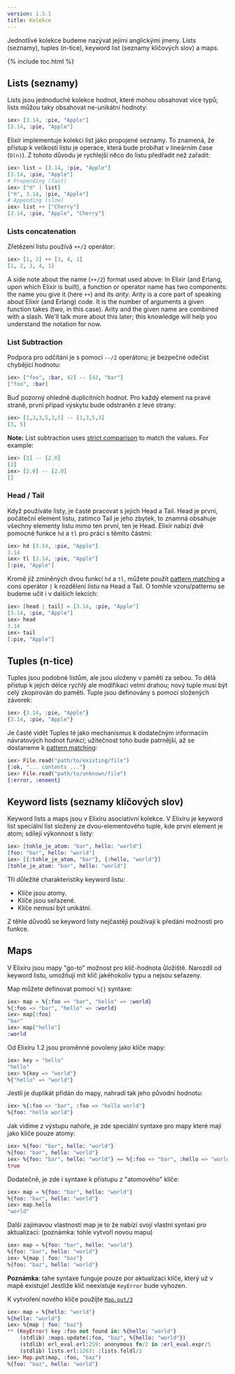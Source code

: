 ```yaml
---
version: 1.3.1
title: Kolekce
---
```


Jednotlivé kolekce budeme nazývat jejími anglickými jmeny.
Lists (seznamy), tuples (n-tice), keyword list (seznamy klíčových slov) a maps.

{% include toc.html %}

## Lists (seznamy)

Lists jsou jednoduché kolekce hodnot, které mohou obsahovat více typů; lists můžou taky obsahovat ne-unikátní hodnoty:

```elixir
iex> [3.14, :pie, "Apple"]
[3.14, :pie, "Apple"]
```

Elixír implementuje kolekci list jako propojené seznamy.
To znamená, že přístup k  velikosti listu je operace, která bude probíhat v lineárním čase (`O(n)`).
Z tohoto důvodu je rychlejší něco do listu předřadit než zařadit:

```elixir
iex> list = [3.14, :pie, "Apple"]
[3.14, :pie, "Apple"]
# Prepending (fast)
iex> ["π" | list]
["π", 3.14, :pie, "Apple"]
# Appending (slow)
iex> list ++ ["Cherry"]
[3.14, :pie, "Apple", "Cherry"]
```

### Lists concatenation

Zřetězení listu používá `++/2` operátor:

```elixir
iex> [1, 2] ++ [3, 4, 1]
[1, 2, 3, 4, 1]
```

A side note about the name (`++/2`) format used above:
In Elixir (and Erlang, upon which Elixir is built), a function or operator name has two components: the name you give it (here `++`) and its _arity_.
Arity is a core part of speaking about Elixir (and Erlang) code.
It is the number of arguments a given function takes (two, in this case).
Arity and the given name are combined with a slash. We'll talk more about this later; this knowledge will help you understand the notation for now.

### List Subtraction

Podpora pro odčítání je s pomocí `--/2` operátoru; je bezpečné odečíst chybějící hodnotu:

```elixir
iex> ["foo", :bar, 42] -- [42, "bar"]
["foo", :bar]
```

Buď pozorný ohledně duplicitních hodnot.
Pro každý element na pravé straně, první případ výskytu bude odstraněn z levé strany:

```elixir
iex> [1,3,3,5,3,5] -- [1,3,5,3]
[3, 5]
```

**Note:** List subtraction uses [strict comparison](../basics/#comparison) to match the values. For example:

```elixir
iex> [2] -- [2.0]
[2]
iex> [2.0] -- [2.0]
[]
```

### Head / Tail

Když používáte listy, je časté pracovat s jejich Head a Tail.
Head je první, počáteční element listu, zatímco Tail je jeho zbytek, to znamná obsahuje všechny elementy listu mimo ten první, ten je Head.
Elixír nabízí dvě pomocné funkce `hd` a `tl` pro práci s těmito částmi:

```elixir
iex> hd [3.14, :pie, "Apple"]
3.14
iex> tl [3.14, :pie, "Apple"]
[:pie, "Apple"]
```

Kromě již zmíněných dvou funkcí `hd` a `tl`, můžete použít [pattern matching](../pattern-matching/) a cons operátor `|` k rozdělení listu na Head a Tail. O tomhle vzoru/patternu se budeme učit i v dalších lekcích:

```elixir
iex> [head | tail] = [3.14, :pie, "Apple"]
[3.14, :pie, "Apple"]
iex> head
3.14
iex> tail
[:pie, "Apple"]
```

## Tuples (n-tice)

Tuples jsou podobné listům, ale jsou uloženy v paměti za sebou.
To dělá přistup k jejich délce rychlý ale modifikaci velmi drahou; nový tuple musí být celý zkopírován do paměti.
Tuple jsou definovány s pomocí složených závorek:

```elixir
iex> {3.14, :pie, "Apple"}
{3.14, :pie, "Apple"}
```

Je časté vidět Tuples té jako mechanismus k dodatečným informacím návratových hodnot funkcí; 
užitečnost toho bude patrnější, až se dostaneme k [pattern matching](../pattern-matching/):

```elixir
iex> File.read("path/to/existing/file")
{:ok, "... contents ..."}
iex> File.read("path/to/unknown/file")
{:error, :enoent}
```

## Keyword lists (seznamy klíčových slov)

Keyword lists a maps jsou v Elixíru asociativní kolekce.
V Elixíru je keyword list speciální list složený ze dvou-elementového tuple, kde první element je atom;
sdílejí výkonnost s listy:

```elixir
iex> [tohle_je_atom: "bar", hello: "world"]
[foo: "bar", hello: "world"]
iex> [{:tohle_je_atom, "bar"}, {:hello, "world"}]
[tohle_je_atom: "bar", hello: "world"]
```

Tři důležité charakteristiky keyword listu:

+ Klíče jsou atomy.
+ Klíče jsou seřazené.
+ Klíče nemusí být unikátní.

Z těhle důvodů se keyword listy nejčastěji používají k předání možností pro funkce.

## Maps

V Elixíru jsou mapy "go-to" možnost pro klíč-hodnota ůložiště.
Narozdíl od keyword listu, umožňují mít klíč jakéhokoliv typu a nejsou seřazeny.

Map můžete definovat pomocí `%{}` syntaxe:

```elixir
iex> map = %{:foo => "bar", "hello" => :world}
%{:foo => "bar", "hello" => :world}
iex> map[:foo]
"bar"
iex> map["hello"]
:world
```

Od Elixíru 1.2 jsou proměnné povoleny jako klíče mapy:

```elixir
iex> key = "hello"
"hello"
iex> %{key => "world"}
%{"hello" => "world"}
```

Jestli je duplikát přidán do mapy, nahradí tak jeho původní hodnotu:

```elixir
iex> %{:foo => "bar", :foo => "hello world"}
%{foo: "hello world"}
```

Jak vidíme z výstupu nahoře, je zde speciální syntaxe pro mapy které mají jako klíče pouze atomy:

```elixir
iex> %{foo: "bar", hello: "world"}
%{foo: "bar", hello: "world"}
iex> %{foo: "bar", hello: "world"} == %{:foo => "bar", :hello => "world"}
true
```

Dodatečně, je zde i syntaxe k přístupu z "atomového" klíče:

```elixir
iex> map = %{foo: "bar", hello: "world"}
%{foo: "bar", hello: "world"}
iex> map.hello
"world"
```

Další zajímavou vlastností map je to že nabízí svojí vlastní syntaxi pro aktualizaci:
(poznámka: tohle vytvoří novou mapu)

```elixir
iex> map = %{foo: "bar", hello: "world"}
%{foo: "bar", hello: "world"}
iex> %{map | foo: "baz"}
%{foo: "baz", hello: "world"}
```

**Poznámka**: tahe syntaxe funguje pouze por aktualizaci klíče, který už v mapě existuje! Jestliže klíč neexistuje `KeyError` bude vyhozen.

K vytvoření nového klíče použíjte [`Map.put/3`](https://hexdocs.pm/elixir/Map.html#put/3)

```elixir
iex> map = %{hello: "world"}
%{hello: "world"}
iex> %{map | foo: "baz"}
** (KeyError) key :foo not found in: %{hello: "world"}
    (stdlib) :maps.update(:foo, "baz", %{hello: "world"})
    (stdlib) erl_eval.erl:259: anonymous fn/2 in :erl_eval.expr/5
    (stdlib) lists.erl:1263: :lists.foldl/3
iex> Map.put(map, :foo, "baz")
%{foo: "baz", hello: "world"}
```
